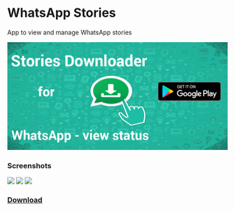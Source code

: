# WhatsApp Stories

App to view and manage WhatsApp stories


[![Download it on Google Play](https://github.com/JobGetabu/Stories-Whatsapp/blob/master/screenshots/promo-graphic.png)](https://play.google.com/store/apps/details?id=com.job.whatsappstories)

### Screenshots
<img src="screenshots/one.png" width="200">         <img src="screenshots/two.png" width="200">           <img src="screenshots/three.png" width="200">

### [Download](https://play.google.com/store/apps/details?id=com.job.whatsappstories)

